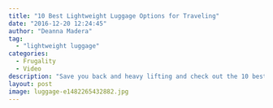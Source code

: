 ```yaml
---
title: "10 Best Lightweight Luggage Options for Traveling"
date: "2016-12-20 12:24:45"
author: "Deanna Madera"
tag:
  - "lightweight luggage"
categories:
  - Frugality
  - Video
description: "Save you back and heavy lifting and check out the 10 best lightweight luggage options for traveling"
layout: post
image: luggage-e1482265432882.jpg
---
```


<div wibbitz="wbtz-static-embed" wibbitz-autoplay="true" wibbitz-clip-id="b0b21d56d24374ce791117d8ca0929267" wibbitz-next="auto"></div><script>(function(d, s, id) {
	if (d.getElementById(id)) return;
	var js = d.createElement(s); js.id = id;
	js.src = '//cdn4.wibbitz.com/static.js';
	d.getElementsByTagName('body')[0].appendChild(js);
}(document, 'script', 'wibbitz-static-embed'));</script>
